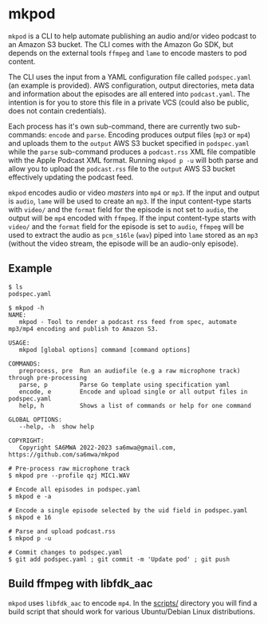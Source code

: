 # mkpod

`mkpod` is a CLI to help automate publishing an audio and/or video podcast to
an Amazon S3 bucket. The CLI comes with the Amazon Go SDK, but depends on the
external tools `ffmpeg` and `lame` to encode masters to pod content.

The CLI uses the input from a YAML configuration file called `podspec.yaml` (an
example is provided). AWS configuration, output directories, meta data and
information about the episodes are all entered into `podcast.yaml`. The
intention is for you to store this file in a private VCS (could also be public,
does not contain credentials).

Each process has it's own sub-command, there are currently two sub-commands:
`encode` and `parse`. Encoding produces output files (`mp3` or `mp4`) and
uploads them to the `output` AWS S3 bucket specified in `podspec.yaml` while
the `parse` sub-command produces a `podcast.rss` XML file compatible with the
Apple Podcast XML format. Running `mkpod p -u` will both parse and allow you to
upload the `podcast.rss` file to the `output` AWS S3 bucket effectively
updating the podcast feed.

`mkpod` encodes audio or video *masters* into `mp4` or `mp3`. If the input and
output is `audio`, `lame` will be used to create an `mp3`. If the input
content-type starts with `video/` and the `format` field for the episode is not
set to `audio`, the output will be `mp4` encoded with `ffmpeg`. If the input
content-type starts with `video/` and the `format` field for the episode is set
to `audio`, `ffmpeg` will be used to extract the audio as `pcm_s16le` (`wav`)
piped into `lame` stored as an `mp3` (without the video stream, the episode
will be an audio-only episode).

## Example

```console
$ ls
podspec.yaml

$ mkpod -h
NAME:
   mkpod - Tool to render a podcast rss feed from spec, automate mp3/mp4 encoding and publish to Amazon S3.

USAGE:
   mkpod [global options] command [command options]

COMMANDS:
   preprocess, pre  Run an audiofile (e.g a raw microphone track) through pre-processing
   parse, p         Parse Go template using specification yaml
   encode, e        Encode and upload single or all output files in podspec.yaml
   help, h          Shows a list of commands or help for one command

GLOBAL OPTIONS:
   --help, -h  show help

COPYRIGHT:
   Copyright SA6MWA 2022-2023 sa6mwa@gmail.com, https://github.com/sa6mwa/mkpod

# Pre-process raw microphone track
$ mkpod pre --profile qzj MIC1.WAV

# Encode all episodes in podspec.yaml
$ mkpod e -a

# Encode a single episode selected by the uid field in podspec.yaml
$ mkpod e 16

# Parse and upload podcast.rss
$ mkpod p -u

# Commit changes to podspec.yaml
$ git add podspec.yaml ; git commit -m 'Update pod' ; git push
```

## Build ffmpeg with libfdk_aac

`mkpod` uses `libfdk_aac` to encode `mp4`. In the [scripts/](scripts) directory
you will find a build script that should work for various Ubuntu/Debian Linux
distributions.
